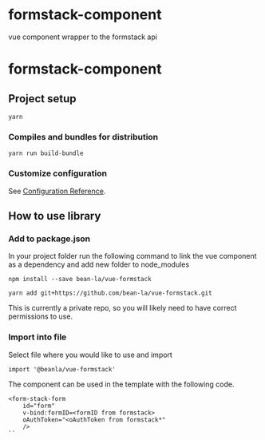# formstack-component
vue component wrapper to the formstack api 

# formstack-component

## Project setup
```
yarn
```

### Compiles and bundles for distribution
```
yarn run build-bundle
```

### Customize configuration
See [Configuration Reference](https://cli.vuejs.org/config/).

## How to use library

### Add to package.json
In your project folder run the following command to link the vue component as a dependency and add new folder to node_modules

```
npm install --save bean-la/vue-formstack
```

```
yarn add git+https://github.com/bean-la/vue-formstack.git
```

This is currently a private repo, so you will likely need to have correct permissions to use.

### Import into file 

Select file where you would like to use and import 
```
import '@beanla/vue-formstack'
```
The component can be used in the template with the following code. 
```
<form-stack-form
    id="form"
    v-bind:formID=<formID from formstack>
    oAuthToken="<oAuthToken from formstack*"
    />
``
